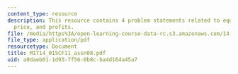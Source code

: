 ```yaml
---
content_type: resource
description: This resource contains 4 problem statements related to equilibrium, market
  price, and profits.
file: /media/https%3A/open-learning-course-data-rc.s3.amazonaws.com/14-01sc-principles-of-microeconomics-fall-2011/a0daeb011d937f560b8cba4d164a45a7_MIT14_01SCF11_assn08.pdf
file_type: application/pdf
resourcetype: Document
title: MIT14_01SCF11_assn08.pdf
uid: a0daeb01-1d93-7f56-0b8c-ba4d164a45a7
---
```

